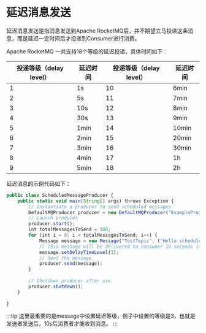 # 延迟消息发送

延迟消息发送是指消息发送到Apache RocketMQ后，并不期望立马投递这条消息，而是延迟一定时间后才投递到Consumer进行消费。

Apache RocketMQ 一共支持18个等级的延迟投递，具体时间如下：

| 投递等级（delay level） | 延迟时间 | 投递等级（delay level） | 延迟时间  |
|-------------------|------|-------------------|-------|
| 1                 | 1s   | 10                | 6min  |
| 2                 | 5s   | 11                | 7min  |
| 3                 | 10s  | 12                | 8min  |
| 4                 | 30s  | 13                | 9min  |
| 5                 | 1min | 14                | 10min |
| 6                 | 2min | 15                | 20min |
| 7                 | 3min | 16                | 30min |
| 8                 | 4min | 17                | 1h    |
| 9                 | 5min | 18                | 2h    |

延迟消息的示例代码如下：

```javascript {10,11}
public class ScheduledMessageProducer {
    public static void main(String[] args) throws Exception {
        // Instantiate a producer to send scheduled messages
        DefaultMQProducer producer = new DefaultMQProducer("ExampleProducerGroup");
        // Launch producer
        producer.start();
        int totalMessagesToSend = 100;
        for (int i = 0; i < totalMessagesToSend; i++) {
            Message message = new Message("TestTopic", ("Hello scheduled message " + i).getBytes());
            // This message will be delivered to consumer 10 seconds later.
            message.setDelayTimeLevel(3);
            // Send the message
            producer.send(message);
        }
        
        // Shutdown producer after use.
        producer.shutdown();
    }
    
}
```
:::tip
这里最重要的是message中设置延迟等级，例子中设置的等级是3，也就是发送者发送后，10s后消费者才能收到消息。
:::